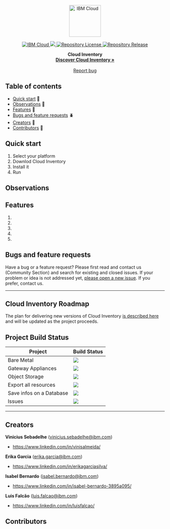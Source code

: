 <p align="center">
    <a href="https://cloud.ibm.com">
        <img src="https://my1.digitalexperience.ibm.com/8304c341-f896-4e04-add0-0a9ae02473ba/dxdam/2d/2d559197-6763-4e47-a2cb-8f54c449ff26/ibm-cloud.svg" height="100" alt="IBM Cloud">
    </a>
</p>

<p align="center">
   <a href="https://cloud.ibm.com">
      <img src="https://img.shields.io/badge/IBM%20Cloud-powered-blue.svg" alt="IBM Cloud">
   </a>
   <a href="https://github.com/IBM/cloud-inventory">
      <img src="https://img.shields.io/badge/platform-javascript-lightgrey.svg?style=flat%22%20alt=%22platform">
   </a>
   <a href="https://github.com/IBM/cloud-inventory/blob/main/LICENSE">
      <img src="https://img.shields.io/github/license/ibm/cloud-inventory" alt="Repository License">
   </a>
   <a href="https://github.com/IBM/cloud-inventory/releases">
      <img src="https://img.shields.io/github/v/release/ibm/cloud-inventory?include_prereleases" alt="Repository Release">
   </a>
</p>
<p></p>
<p align="center">
  <b>Cloud Inventory</b>
  <br>
  <a href="http://cloudinventory.cloud"><strong>Discover Cloud Inventory »</strong></a>
  <br>
  <br>
  <a href="https://github.com/VSAlmeida/Cloud-Inventory/issues/new" target="_blank">Report bug</a>
</p>


## Table of contents

- [Quick start](#quick-start) :seedling:
- [Observations](#observations) :hammer:
- [Features](#features) :gift:
- [Bugs and feature requests](#bugs-and-feature-requests) :beetle:
- [Creators](#creators) :space_invader:
- [Contributors](#contributors) :raised_hands:


## Quick start
1. Select your platform
2. Downlod Cloud Inventory
3. Install it
4. Run

## Observations

## Features

1. 
2. 
3.
4.
5. 



## Bugs and feature requests

Have a bug or a feature request? Please first read and contact us (Community Section) and search for existing and closed issues. If your problem or idea is not addressed yet, [please open a new issue](https://github.com/VSAlmeida/Cloud-Inventory/issues/new). If you prefer, contact us.

---

## Cloud Inventory Roadmap

The plan for delivering new versions of Cloud Inventory [is described here](/doc/cloudinventory-v2.md) and will be updated as the project proceeds.

## Project Build Status

Project|Build Status
---|---
Bare Metal|![](https://img.shields.io/badge/status-ready-brightgreen)
Gateway Appliances|![](https://img.shields.io/badge/status-ready-brightgreen)
Object Storage|![](https://img.shields.io/badge/status-under%20development-purple)
Export all resources|![](https://img.shields.io/badge/status-under%20development-purple)
Save infos on a Database|![](https://img.shields.io/badge/status-under%20development-purple)
Issues|![](https://img.shields.io/badge/issues-1-red)
---

## Creators
**Vinicius Sebadelhe** (vinicius.sebadelhe@ibm.com)
- <https://www.linkedin.com/in/vinisalmeida/>

**Erika Garcia** (erika.garcia@ibm.com)
- <https://www.linkedin.com/in/erikagarciasilva/>

**Isabel Bernardo** (isabel.bernardo@ibm.com)
- <https://www.linkedin.com/in/isabel-bernardo-3895a095/>

**Luis Falcão** (luis.falcao@ibm.com)
- <https://www.linkedin.com/in/luisfalcao/>

## Contributors
